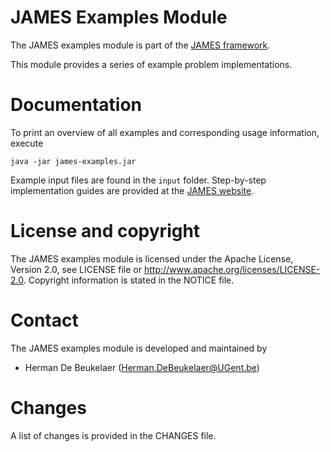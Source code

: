 JAMES Examples Module
=====================

The JAMES examples module is part of the [JAMES framework][james-website].

This module provides a series of example problem implementations.
  
Documentation
=============

To print an overview of all examples and corresponding usage information, execute

```
java -jar james-examples.jar
```

Example input files are found in the `input` folder. Step-by-step implementation
guides are provided at the [JAMES website][examples-website].

License and copyright
=====================

The JAMES examples module is licensed under the Apache License, Version 2.0, see
LICENSE file or http://www.apache.org/licenses/LICENSE-2.0. Copyright information
is stated in the NOTICE file.

Contact
=======

The JAMES examples module is developed and maintained by

 - Herman De Beukelaer (Herman.DeBeukelaer@UGent.be)
 
Changes
=======

A list of changes is provided in the CHANGES file.



[james-website]:     http://www.jamesframework.org
[examples-website]:  http://www.jamesframework.org/examples
